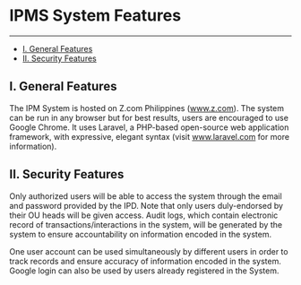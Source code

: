 # IPMS System Features

---

- [I. General Features](#general)
- [II. Security Features](#security)

<a name="#general"></a>
## I. General Features

The IPM System is hosted on Z.com Philippines (www.z.com). The system can be run in any browser but for best results, users are encouraged to use Google Chrome. It uses Laravel, a PHP-based open-source web application framework, with expressive, elegant syntax (visit www.laravel.com for more information).

<a name="security"></a>
## II. Security Features

Only authorized users will be able to access the system through the email and password provided by the IPD. Note that only users duly-endorsed by their OU heads will be given access. Audit logs, which contain electronic record of transactions/interactions in the system, will be generated by the system to ensure accountability on information encoded in the system.

One user account can be used simultaneously by different users in order to track records and ensure accuracy of information encoded in the system. Google login can also be used by users already registered in the System.
